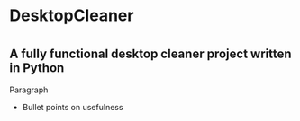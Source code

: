 # DesktopCleaner

#

## A fully functional desktop cleaner project written in Python

Paragraph

* Bullet points on usefulness
